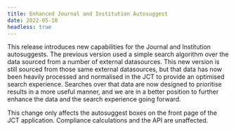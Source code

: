 ```yaml
---
title: Enhanced Journal and Institution Autosuggest
date: 2022-05-10
headless: true
---
```


This release introduces new capabilities for the Journal and Institution autosuggests.  The previous version used a simple search algorithm over the data sourced from a number of external datasources.  This new version is still sourced from those same external datasources, but that data has now been heavily processed and normalised in the JCT to provide an optimised search experience.  Searches over that data are now designed to prioritise results in a more useful manner, and we are in a better position to further enhance the data and the search experience going forward.

This change only affects the autosuggest boxes on the front page of the JCT application.  Compliance calculations and the API are unaffected.